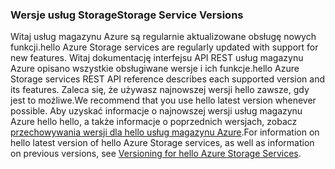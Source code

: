 ### <a name="storage-service-versions"></a><span data-ttu-id="da72e-101">Wersje usług Storage</span><span class="sxs-lookup"><span data-stu-id="da72e-101">Storage Service Versions</span></span>
<span data-ttu-id="da72e-102">Witaj usług magazynu Azure są regularnie aktualizowane obsługę nowych funkcji.</span><span class="sxs-lookup"><span data-stu-id="da72e-102">hello Azure Storage services are regularly updated with support for new features.</span></span> <span data-ttu-id="da72e-103">Witaj dokumentację interfejsu API REST usług magazynu Azure opisano wszystkie obsługiwane wersje i ich funkcje.</span><span class="sxs-lookup"><span data-stu-id="da72e-103">hello Azure Storage services REST API reference describes each supported version and its features.</span></span> <span data-ttu-id="da72e-104">Zaleca się, że używasz najnowszej wersji hello zawsze, gdy jest to możliwe.</span><span class="sxs-lookup"><span data-stu-id="da72e-104">We recommend that you use hello latest version whenever possible.</span></span> <span data-ttu-id="da72e-105">Aby uzyskać informacje o najnowszej wersji usług magazynu Azure hello hello, a także informacje o poprzednich wersjach, zobacz [przechowywania wersji dla hello usług magazynu Azure](https://msdn.microsoft.com/library/azure/dd894041.aspx).</span><span class="sxs-lookup"><span data-stu-id="da72e-105">For information on hello latest version of hello Azure Storage services, as well as information on previous versions, see [Versioning for hello Azure Storage Services](https://msdn.microsoft.com/library/azure/dd894041.aspx).</span></span>  


